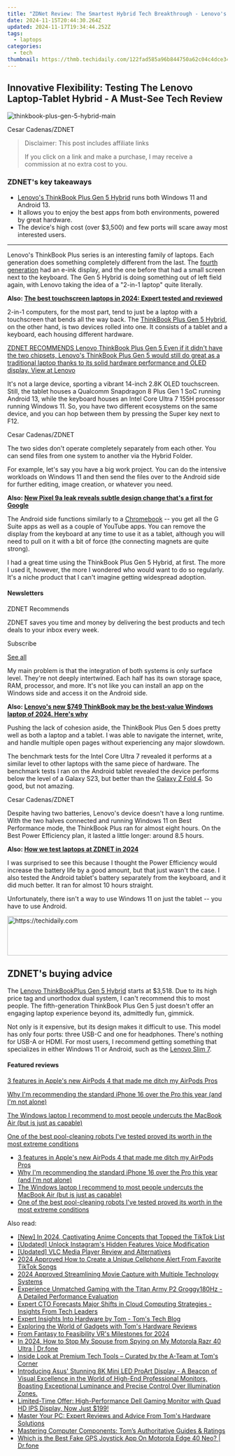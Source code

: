 ```yaml
---
title: "ZDNet Review: The Smartest Hybrid Tech Breakthrough - Lenovo's Convertible Laptop/Tablet Device Tested!"
date: 2024-11-15T20:44:30.264Z
updated: 2024-11-17T19:34:44.252Z
tags:
  - laptops
categories:
  - tech
thumbnail: https://thmb.techidaily.com/122fad585a96b844750a62c04c4dce3455583d7dfd3b684b7339ff82c163bd28.jpg
---
```


## Innovative Flexibility: Testing The Lenovo Laptop-Tablet Hybrid - A Must-See Tech Review

![thinkbook-plus-gen-5-hybrid-main](https://www.zdnet.com/a/img/resize/8b550b091729ce7cb8a6af8a03a6da0889fe0762/2024/09/10/3128d548-b2d6-4094-8e0a-56065a79958a/thinkbook-plus-gen-5-hybrid-main.jpg?auto=webp&width=1280)

Cesar Cadenas/ZDNET

>  Disclaimer: This post includes affiliate links
>
>  If you click on a link and make a purchase, I may receive a commission at no extra cost to you.
>

### ZDNET's key takeaways

* [Lenovo's ThinkBook Plus Gen 5 Hybrid](https://shop-links.co/link/?url=https%3A%2F%2Fwww.lenovo.com%2Fus%2Fen%2Fp%2Flaptops%2Fthinkbook%2Fthinkbook-plus%2Flenovo-thinkbook-plus-gen-5-hybrid-14-inch-station-and-tab%2Flen101b0047&publisher_slug=itechdaily19598&exclusive=1) runs both Windows 11 and Android 13.
* It allows you to enjoy the best apps from both environments, powered by great hardware.
* The device's high cost (over $3,500) and few ports will scare away most interested users.

---

Lenovo's ThinkBook Plus series is an interesting family of laptops. Each generation does something completely different from the last. The [fourth generation](https://www.zdnet.com/article/lenovos-new-thinkbook-plus-is-the-most-interesting-2-in-1-laptop-ive-used-all-year/) had an e-ink display, and the one before that had a small screen next to the keyboard. The Gen 5 Hybrid is doing something out of left field again, with Lenovo taking the idea of a "2-in-1 laptop" quite literally.

**Also: [The best touchscreen laptops in 2024: Expert tested and reviewed](https://www.zdnet.com/article/best-touchscreen-laptop/)**

2-in-1 computers, for the most part, tend to just be a laptop with a touchscreen that bends all the way back. The [ThinkBook Plus Gen 5 Hybrid](https://shop-links.co/link/?url=https%3A%2F%2Fwww.lenovo.com%2Fus%2Fen%2Fp%2Flaptops%2Fthinkbook%2Fthinkbook-plus%2Flenovo-thinkbook-plus-gen-5-hybrid-14-inch-station-and-tab%2Flen101b0047%3F&publisher_slug=itechdaily19598&exclusive=1), on the other hand, is two devices rolled into one. It consists of a tablet and a keyboard, each housing different hardware.

[ZDNET RECOMMENDS Lenovo ThinkBook Plus Gen 5 Even if it didn't have the two chipsets, Lenovo's ThinkBook Plus Gen 5 would still do great as a traditional laptop thanks to its solid hardware performance and OLED display. View at Lenovo](https://shop-links.co/link/?url=https%3A%2F%2Fwww.lenovo.com%2Fus%2Fen%2Fp%2Flaptops%2Fthinkbook%2Fthinkbook-plus%2Flenovo-thinkbook-plus-gen-5-hybrid-14-inch-station-and-tab%2Flen101b0047%3F&publisher_slug=itechdaily19598&exclusive=1)

It's not a large device, sporting a vibrant 14-inch 2.8K OLED touchscreen. Still, the tablet houses a Qualcomm Snapdragon 8 Plus Gen 1 SoC running Android 13, while the keyboard houses an Intel Core Ultra 7 155H processor running Windows 11\. So, you have two different ecosystems on the same device, and you can hop between them by pressing the Super key next to F12.

Cesar Cadenas/ZDNET

The two sides don't operate completely separately from each other. You can send files from one system to another via the Hybrid Folder.

For example, let's say you have a big work project. You can do the intensive workloads on Windows 11 and then send the files over to the Android side for further editing, image creation, or whatever you need. 

**Also: [New Pixel 9a leak reveals subtle design change that's a first for Google](https://www.zdnet.com/article/new-pixel-9a-leak-reveals-subtle-design-change-thats-a-first-for-google/)**

The Android side functions similarly to a [Chromebook](https://www.zdnet.com/article/6-reasons-why-a-chromebook-is-the-best-laptop-for-most-anyone/) \-- you get all the G Suite apps as well as a couple of YouTube apps. You can remove the display from the keyboard at any time to use it as a tablet, although you will need to pull on it with a bit of force (the connecting magnets are quite strong).

I had a great time using the ThinkBook Plus Gen 5 Hybrid, at first. The more I used it, however, the more I wondered who would want to do so regularly. It's a niche product that I can't imagine getting widespread adoption.

#### Newsletters

ZDNET Recommends

ZDNET saves you time and money by delivering the best products and tech deals to your inbox every week.

 Subscribe

[See all](https://www.zdnet.com/newsletters/)

My main problem is that the integration of both systems is only surface level. They're not deeply intertwined. Each half has its own storage space, RAM, processor, and more. It's not like you can install an app on the Windows side and access it on the Android side.

**Also: [Lenovo's new $749 ThinkBook may be the best-value Windows laptop of 2024\. Here's why](https://www.zdnet.com/article/lenovos-new-749-ideapad-may-be-the-best-value-windows-laptop-of-2024-heres-why/)**

Pushing the lack of cohesion aside, the ThinkBook Plus Gen 5 does pretty well as both a laptop and a tablet. I was able to navigate the internet, write, and handle multiple open pages without experiencing any major slowdown.

The benchmark tests for the Intel Core Ultra 7 revealed it performs at a similar level to other laptops with the same piece of hardware. The benchmark tests I ran on the Android tablet revealed the device performs below the level of a Galaxy S23, but better than the [Galaxy Z Fold 4](https://www.zdnet.com/article/samsung-galaxy-z-fold-4-review/). So good, but not amazing.

Cesar Cadenas/ZDNET

Despite having two batteries, Lenovo's device doesn't have a long runtime. With the two halves connected and running Windows 11 on Best Performance mode, the ThinkBook Plus ran for almost eight hours. On the Best Power Efficiency plan, it lasted a little longer: around 8.5 hours.

**Also: [How we test laptops at ZDNET in 2024](https://www.zdnet.com/article/how-we-test-laptops/)**

I was surprised to see this because I thought the Power Efficiency would increase the battery life by a good amount, but that just wasn't the case. I also tested the Android tablet's battery separately from the keyboard, and it did much better. It ran for almost 10 hours straight.

Unfortunately, there isn't a way to use Windows 11 on just the tablet -- you have to use Android.

<!-- affiliate ads begin -->
<a href="https://aligracehair.sjv.io/c/5597632/2047411/19272" target="_top" id="2047411">
  <img src="//a.impactradius-go.com/display-ad/19272-2047411" border="0" alt="https://techidaily.com" width="728" height="90"/>
</a>
<img height="0" width="0" src="https://aligracehair.sjv.io/i/5597632/2047411/19272" style="position:absolute;visibility:hidden;" border="0" />
<!-- affiliate ads end -->

## ZDNET's buying advice

The [Lenovo ThinkBookPlus Gen 5 Hybrid](https://shop-links.co/link/?url=https%3A%2F%2Fwww.lenovo.com%2Fus%2Fen%2Fp%2Flaptops%2Fthinkbook%2Fthinkbook-plus%2Flenovo-thinkbook-plus-gen-5-hybrid-14-inch-station-and-tab%2Flen101b0047&publisher_slug=itechdaily19598&exclusive=1) starts at $3,518\. Due to its high price tag and unorthodox dual system, I can't recommend this to most people. The fifth-generation ThinkBook Plus Gen 5 just doesn't offer an engaging laptop experience beyond its, admittedly fun, gimmick.

Not only is it expensive, but its design makes it difficult to use. This model has only four ports: three USB-C and one for headphones. There's nothing for USB-A or HDMI. For most users, I recommend getting something that specializes in either Windows 11 or Android, such as the [Lenovo Slim 7](https://www.zdnet.com/article/this-lenovo-laptop-impressed-me-with-two-quintessential-features-for-power-users/).

#### Featured reviews

[3 features in Apple's new AirPods 4 that made me ditch my AirPods Pros](https://www.zdnet.com/article/3-features-in-apples-new-airpods-4-that-made-me-ditch-my-airpods-pros/ "3 features in Apple's new AirPods 4 that made me ditch my AirPods Pros")

[Why I'm recommending the standard iPhone 16 over the Pro this year (and I'm not alone)](https://www.zdnet.com/article/why-im-recommending-the-standard-iphone-16-over-the-pro-this-year-and-im-not-alone/ "Why I'm recommending the standard iPhone 16 over the Pro this year (and I'm not alone)")

[The Windows laptop I recommend to most people undercuts the MacBook Air (but is just as capable)](https://www.zdnet.com/article/the-windows-laptop-i-recommend-to-most-people-undercuts-the-macbook-air-but-is-just-as-capable/ "The Windows laptop I recommend to most people undercuts the MacBook Air (but is just as capable)")

[One of the best pool-cleaning robots I've tested proved its worth in the most extreme conditions](https://www.zdnet.com/article/one-of-the-best-pool-cleaning-robots-ive-tested-is-450-off-for-prime-day/ "One of the best pool-cleaning robots I've tested proved its worth in the most extreme conditions")

* [3 features in Apple's new AirPods 4 that made me ditch my AirPods Pros](https://www.zdnet.com/article/3-features-in-apples-new-airpods-4-that-made-me-ditch-my-airpods-pros/ "3 features in Apple's new AirPods 4 that made me ditch my AirPods Pros")
* [Why I'm recommending the standard iPhone 16 over the Pro this year (and I'm not alone)](https://www.zdnet.com/article/why-im-recommending-the-standard-iphone-16-over-the-pro-this-year-and-im-not-alone/ "Why I'm recommending the standard iPhone 16 over the Pro this year (and I'm not alone)")
* [The Windows laptop I recommend to most people undercuts the MacBook Air (but is just as capable)](https://www.zdnet.com/article/the-windows-laptop-i-recommend-to-most-people-undercuts-the-macbook-air-but-is-just-as-capable/ "The Windows laptop I recommend to most people undercuts the MacBook Air (but is just as capable)")
* [One of the best pool-cleaning robots I've tested proved its worth in the most extreme conditions](https://www.zdnet.com/article/one-of-the-best-pool-cleaning-robots-ive-tested-is-450-off-for-prime-day/ "One of the best pool-cleaning robots I've tested proved its worth in the most extreme conditions")

<ins class="adsbygoogle"
     style="display:block"
     data-ad-format="autorelaxed"
     data-ad-client="ca-pub-7571918770474297"
     data-ad-slot="1223367746"></ins>

<ins class="adsbygoogle"
     style="display:block"
     data-ad-client="ca-pub-7571918770474297"
     data-ad-slot="8358498916"
     data-ad-format="auto"
     data-full-width-responsive="true"></ins>

<span class="atpl-alsoreadstyle">Also read:</span>
<div><ul>
<li><a href="https://tiktok-clips.techidaily.com/new-in-2024-captivating-anime-concepts-that-topped-the-tiktok-list/"><u>[New] In 2024, Captivating Anime Concepts that Topped the TikTok List</u></a></li>
<li><a href="https://instagram-clips.techidaily.com/updated-unlock-instagrams-hidden-features-voice-modification/"><u>[Updated] Unlock Instagram's Hidden Features Voice Modification</u></a></li>
<li><a href="https://fox-cloud.techidaily.com/updated-vlc-media-player-review-and-alternatives/"><u>[Updated] VLC Media Player Review and Alternatives</u></a></li>
<li><a href="https://some-knowledge.techidaily.com/2024-approved-how-to-create-a-unique-cellphone-alert-from-favorite-tiktok-songs/"><u>2024 Approved How to Create a Unique Cellphone Alert From Favorite TikTok Songs</u></a></li>
<li><a href="https://on-screen-recording.techidaily.com/2024-approved-streamlining-movie-capture-with-multiple-technology-systems/"><u>2024 Approved Streamlining Movie Capture with Multiple Technology Systems</u></a></li>
<li><a href="https://hardware-reviews.techidaily.com/experience-unmatched-gaming-with-the-titan-army-p2-groggy180hz-a-detailed-performance-evaluation/"><u>Experience Unmatched Gaming with the Titan Army P2 Groggy180Hz - A Detailed Performance Evaluation</u></a></li>
<li><a href="https://app-tips.techidaily.com/expert-cto-forecasts-major-shifts-in-cloud-computing-strategies-insights-from-tech-leaders/"><u>Expert CTO Forecasts Major Shifts in Cloud Computing Strategies - Insights From Tech Leaders</u></a></li>
<li><a href="https://hardware-reviews.techidaily.com/expert-insights-into-hardware-by-tom-toms-tech-blog/"><u>Expert Insights Into Hardware by Tom - Tom's Tech Blog</u></a></li>
<li><a href="https://hardware-reviews.techidaily.com/exploring-the-world-of-gadgets-with-toms-hardware-reviews/"><u>Exploring the World of Gadgets with Tom's Hardware Reviews</u></a></li>
<li><a href="https://fox-direct.techidaily.com/from-fantasy-to-feasibility-vrs-milestones-for-2024/"><u>From Fantasy to Feasibility VR's Milestones for 2024</u></a></li>
<li><a href="https://review-topics.techidaily.com/in-2024-how-to-stop-my-spouse-from-spying-on-my-motorola-razr-40-ultra-drfone-by-drfone-virtual-android/"><u>In 2024, How to Stop My Spouse from Spying on My Motorola Razr 40 Ultra | Dr.fone</u></a></li>
<li><a href="https://hardware-reviews.techidaily.com/inside-look-at-premium-tech-tools-curated-by-the-a-team-at-toms-corner/"><u>Inside Look at Premium Tech Tools – Curated by the A-Team at Tom's Corner</u></a></li>
<li><a href="https://hardware-reviews.techidaily.com/introducing-asus-stunning-8k-mini-led-proart-display-a-beacon-of-visual-excellence-in-the-world-of-high-end-professional-monitors-boasting-exceptional-lumin55/"><u>Introducing Asus' Stunning 8K Mini LED ProArt Display - A Beacon of Visual Excellence in the World of High-End Professional Monitors, Boasting Exceptional Luminance and Precise Control Over Illumination Zones.</u></a></li>
<li><a href="https://hardware-reviews.techidaily.com/limited-time-offer-high-performance-dell-gaming-monitor-with-quad-hd-ips-display-now-just-199/"><u>Limited-Time Offer: High-Performance Dell Gaming Monitor with Quad HD IPS Display, Now Just $199!</u></a></li>
<li><a href="https://hardware-reviews.techidaily.com/master-your-pc-expert-reviews-and-advice-from-toms-hardware-solutions/"><u>Master Your PC: Expert Reviews and Advice From Tom's Hardware Solutions</u></a></li>
<li><a href="https://hardware-reviews.techidaily.com/mastering-computer-components-toms-authoritative-guides-and-ratings/"><u>Mastering Computer Components: Tom’s Authoritative Guides & Ratings</u></a></li>
<li><a href="https://fake-location.techidaily.com/which-is-the-best-fake-gps-joystick-app-on-motorola-edge-40-neo-drfone-by-drfone-virtual-android/"><u>Which is the Best Fake GPS Joystick App On Motorola Edge 40 Neo? | Dr.fone</u></a></li>
</ul></div>

